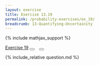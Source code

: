 ```yaml
---
layout: exercise
title: Exercise 13.19
permalink: /probability-exercises/ex_19/
breadcrumb: 13-Quantifying-Uncertainity
---
```


{% include mathjax_support %}

<div class="card">
<div class="card-header p-2">
<a href='#' class="p-2">Exercise 19</a>
<button type="button" class="btn btn-dark float-right" title="Solve this Exercise" onclick="solve('ex13.19');" href="#"><i id="ex13.19" class="fas fa-pen" style="color:white"></i></button>
<a class="edit_question" href="#"><button type="button" class="btn btn-dark float-right" title="Edit this Question"  style="margin-left:10px; margin-right:10px;" onclick="edit('ex13.19');" href="#"><i id="ex13.19" class="far fa-edit" style="color:white"></i></button></a>
</div>
<div class="card-body">
<p class="card-text">{% include_relative question.md %}</p>
</div>
</div>
<br>
